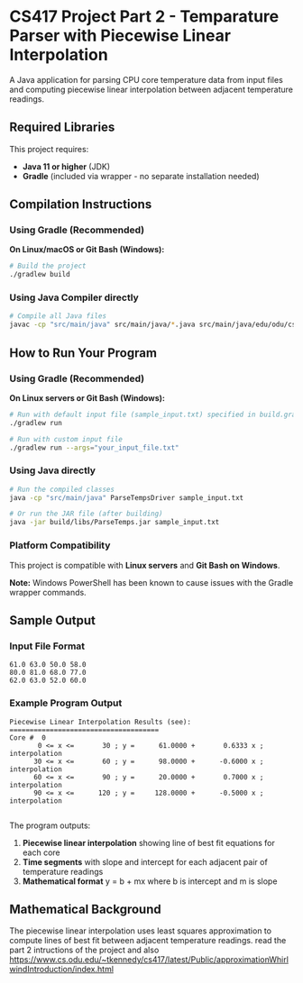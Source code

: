 # CS417 Project Part 2 - Temparature Parser with Piecewise Linear Interpolation

A Java application for parsing CPU core temperature data from input files and computing piecewise linear interpolation between adjacent temperature readings.

## Required Libraries

This project requires:
- **Java 11 or higher** (JDK)
- **Gradle** (included via wrapper - no separate installation needed)

## Compilation Instructions

### Using Gradle (Recommended)

**On Linux/macOS or Git Bash (Windows):**
```bash
# Build the project
./gradlew build
```

### Using Java Compiler directly
```bash
# Compile all Java files
javac -cp "src/main/java" src/main/java/*.java src/main/java/edu/odu/cs/cs417/*.java
```

## How to Run Your Program

### Using Gradle (Recommended)

**On Linux servers or Git Bash (Windows):**
```bash
# Run with default input file (sample_input.txt) specified in build.gradle
./gradlew run

# Run with custom input file
./gradlew run --args="your_input_file.txt"
```

### Using Java directly
```bash
# Run the compiled classes
java -cp "src/main/java" ParseTempsDriver sample_input.txt

# Or run the JAR file (after building)
java -jar build/libs/ParseTemps.jar sample_input.txt
```

### Platform Compatibility
This project is compatible with **Linux servers** and **Git Bash on Windows**. 

**Note:** Windows PowerShell has been known to cause issues with the Gradle wrapper commands.

## Sample Output

### Input File Format
```
61.0 63.0 50.0 58.0
80.0 81.0 68.0 77.0
62.0 63.0 52.0 60.0
```

### Example Program Output
```
Piecewise Linear Interpolation Results (see):
=====================================
Core #  0
       0 <= x <=       30 ; y =      61.0000 +       0.6333 x ; interpolation
      30 <= x <=       60 ; y =      98.0000 +      -0.6000 x ; interpolation
      60 <= x <=       90 ; y =      20.0000 +       0.7000 x ; interpolation
      90 <= x <=      120 ; y =     128.0000 +      -0.5000 x ; interpolation


```

The program outputs:
1. **Piecewise linear interpolation** showing line of best fit equations for each core
2. **Time segments** with slope and intercept for each adjacent pair of temperature readings
3. **Mathematical format** y = b + mx where b is intercept and m is slope



## Mathematical Background

The piecewise linear interpolation uses least squares approximation to compute lines of best fit between adjacent temperature readings. read the part 2 intructions of the project and also https://www.cs.odu.edu/~tkennedy/cs417/latest/Public/approximationWhirlwindIntroduction/index.html
